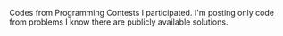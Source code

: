 Codes from Programming Contests I participated. I'm posting only code
from problems I know there are publicly available solutions.
